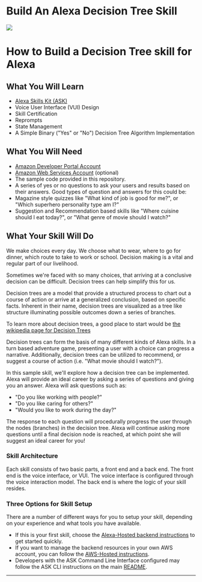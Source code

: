 # Build An Alexa Decision Tree Skill
<img src="https://m.media-amazon.com/images/G/01/mobile-apps/dex/alexa/alexa-skills-kit/tutorials/fact/header._TTH_.png" />


# How to Build a Decision Tree skill for Alexa


## What You Will Learn
*  [Alexa Skills Kit (ASK)](https://developer.amazon.com/alexa-skills-kit)
*  Voice User Interface (VUI) Design
*  Skill Certification
*  Reprompts
*  State Management
*  A Simple Binary ("Yes" or "No") Decision Tree Algorithm Implementation

## What You Will Need
*  [Amazon Developer Portal Account](http://developer.amazon.com)
*  [Amazon Web Services Account](http://aws.amazon.com/) (optional)
*  The sample code provided in this repository.
*  A series of yes or no questions to ask your users and results based on their answers. Good types of question and answers for this could be:
*  Magazine style quizzes like "What kind of job is good for me?", or "Which superhero personality type am I?"
*  Suggestion and Recommendation based skills like "Where cuisine should I eat today?", or "What genre of movie should I watch?"

## What Your Skill Will Do

We make choices every day. We choose what to wear, where to go for dinner, which route to take to work or school. Decision making is a vital and regular part of our livelihood.

Sometimes we're faced with so many choices, that arriving at a conclusive decision can be difficult. Decision trees can help simplify this for us.

Decision trees are a model that provide a structured process to chart out a course of action or arrive at a generalized conclusion, based on specific facts. Inherent in their name, decision trees are visualized as a tree like structure illuminating possible outcomes down a series of branches.

To learn more about decision trees, a good place to start would be [the wikipedia page for Decision Trees](https://en.wikipedia.org/wiki/Decision_tree)

Decision trees can form the basis of many different kinds of Alexa skills. In a turn based adventure game, presenting a user with a choice can progress a narrative. Additionally, decision trees can be utilized to recommend, or suggest a course of action (i.e. "What movie should I watch?").

In this sample skill, we'll explore how a decision tree can be implemented. Alexa will provide an ideal career by asking a series of questions and giving you an answer. Alexa will ask questions such as:
*   "Do you like working with people?"
*   "Do you like caring for others?"
*   "Would you like to work during the day?"

The response to each question will procedurally progress the user through the nodes (branches) in the decision tree.
Alexa will continue asking more questions until a final decision node is reached,
at which point she will suggest an ideal career for you!


### Skill Architecture
Each skill consists of two basic parts, a front end and a back end.
The front end is the voice interface, or VUI.
The voice interface is configured through the voice interaction model.
The back end is where the logic of your skill resides.

### Three Options for Skill Setup
There are a number of different ways for you to setup your skill, depending on your experience and what tools you have available.

 * If this is your first skill, choose the [Alexa-Hosted backend instructions](./setup-vui-alexa-hosted.md) to get started quickly.
 * If you want to manage the backend resources in your own AWS account, you can follow the [AWS-Hosted instructions](./setup-vui-aws-hosted.md).
 * Developers with the ASK Command Line Interface configured may follow the ASK CLI instructions on the main [README](../README.md).


---

<img height="1" width="1" src="https://www.facebook.com/tr?id=1847448698846169&ev=PageView&noscript=1"/>
